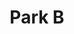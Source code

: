 ---
id: airie8Ke
language: de
listed: false
title: Park B
duration: ~ 20 Min
srcUri: https://the-walks.netlify.app/medias/de_eeJee2ke_B.mp3
iconUri: https://the-walks.netlify.app/icons/Walk-Icon8.png
userPrompt: []
popups: []
---